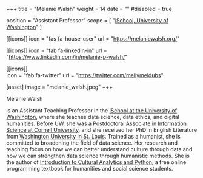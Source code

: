 +++
title = "Melanie Walsh"
weight = 14
date = ""
#disabled = true

position = "Assistant Professor"
scope = [
  "[iSchool, University of Washington](https://ischool.uw.edu/people/faculty/profile/melwalsh)"
]

[[icons]]
  icon = "fas fa-house-user"
  url = "https://melaniewalsh.org/"
  
[[icons]]
  icon = "fab fa-linkedin-in"
  url = "https://www.linkedin.com/in/melanie-p-walsh/"
  
[[icons]]  
  icon = "fab fa-twitter"
  url = "https://twitter.com/mellymeldubs"

[asset]
  image = "melanie_walsh.jpeg"
+++

Melanie Walsh 

is an Assistant Teaching Professor in the [iSchool at the University of Washington](https://ischool.uw.edu/), where she teaches data science, data ethics, and digital humanities. Before UW, she was a Postdoctoral Associate in [Information Science at Cornell University](https://infosci.cornell.edu/), and she received her PhD in English Literature from [Washington University in St. Louis](https://wustl.edu/). Trained as a humanist, she is committed to broadening the field of data science. Her research and teaching focus on how we can better understand culture through data and how we can strengthen data science through humanistic methods. She is the author of [Introduction to Cultural Analytics and Python](https://melaniewalsh.github.io/Intro-Cultural-Analytics/welcome), a free online programming textbook for humanities and social science students.
